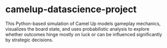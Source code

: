 # camelup-datascience-project
 This Python-based simulation of Camel Up models gameplay mechanics, visualizes the board state, and uses probabilistic analysis to explore whether outcomes hinge mostly on luck or can be influenced significantly by strategic decisions.
